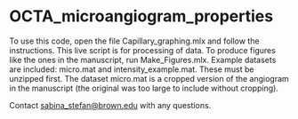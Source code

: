# OCTA_microangiogram_properties

To use this code, open the file Capillary_graphing.mlx and follow the instructions. This live script is for processing of data. To produce figures like the ones in the manuscript, run Make_Figures.mlx. Example datasets are included: micro.mat and intensity_example.mat. These must be unzipped first. The dataset micro.mat is a cropped version of the angiogram in the manuscript (the original was too large to include without cropping). 

Contact sabina_stefan@brown.edu with any questions.
